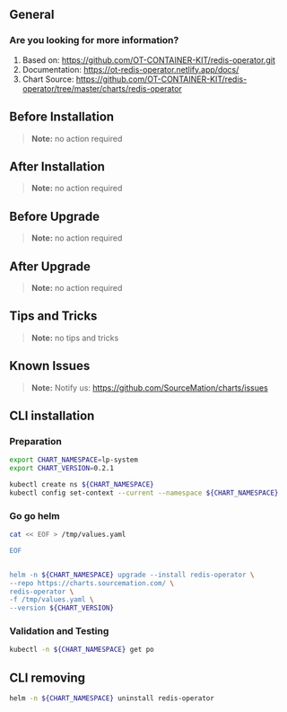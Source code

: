 ## General

### Are you looking for more information?

1. Based on: https://github.com/OT-CONTAINER-KIT/redis-operator.git
2. Documentation: https://ot-redis-operator.netlify.app/docs/
3. Chart Source: https://github.com/OT-CONTAINER-KIT/redis-operator/tree/master/charts/redis-operator


## Before Installation


> **Note:**
> no action required


## After Installation

> **Note:**
> no action required

## Before Upgrade

> **Note:**
> no action required

## After Upgrade

> **Note:**
> no action required


## Tips and Tricks

> **Note:**
> no tips and tricks


## Known Issues

> **Note:**
> Notify us: https://github.com/SourceMation/charts/issues


## CLI installation

### Preparation

```bash
export CHART_NAMESPACE=lp-system
export CHART_VERSION=0.2.1

kubectl create ns ${CHART_NAMESPACE}
kubectl config set-context --current --namespace ${CHART_NAMESPACE}
```

### Go go helm

``` bash
cat << EOF > /tmp/values.yaml

EOF 


helm -n ${CHART_NAMESPACE} upgrade --install redis-operator \
--repo https://charts.sourcemation.com/ \
redis-operator \
-f /tmp/values.yaml \
--version ${CHART_VERSION}
```

### Validation and Testing

```bash
kubectl -n ${CHART_NAMESPACE} get po
```

## CLI removing

```bash
helm -n ${CHART_NAMESPACE} uninstall redis-operator
```

